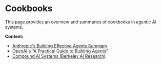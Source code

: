 # Cookbooks
This page provides an overview and summaries of cookbooks in agentic AI systems.

<!-- <img src="../../assets/cookbooks/cookbooks-1.jpeg" alt="Cookbooks" width="70%" />

*Figure: Cookbooks.*  -->

**Content:**
- [Anthropic's Building Effective Agents Summary](./anthropic-build_effective_agents.md)
- [OpenAI's “A Practical Guide to Building Agents”](./openai-agents-design-guide.md)
- [Compound AI Systems (Berkeley AI Research)](./compund-ai-systems.md)

<!-- - [ ] Todo (Add more cookbooks) -->